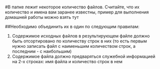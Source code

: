 #В папке лежит некоторое количество файлов. Считайте, что их количество и имена вам заранее известны, 
пример для выполнения домашней работы можно взять тут


##Необходимо объединить их в один по следующим правилам:

 1. Содержимое исходных файлов в результирующем файле должно быть отсортировано по количеству строк в них
 (то есть первым нужно записать файл с наименьшим количеством строк, а последним - с наибольшим)
 2. Содержимое файла должно предваряться служебной информацией на 2-х строках: имя файла и количество строк в нем
